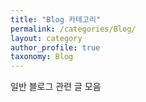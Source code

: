 ```yaml
---
title: "Blog 카테고리"
permalink: /categories/Blog/
layout: category
author_profile: true
taxonomy: Blog
---
```


일반 블로그 관련 글 모음
